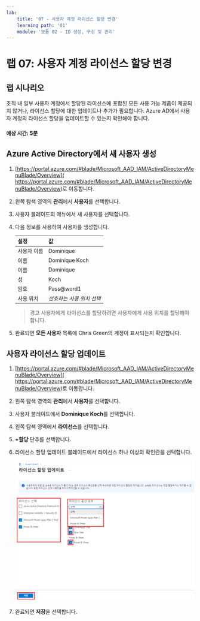 ```yaml
---
lab:
    title: '07 - 사용자 계정 라이선스 할당 변경'
    learning path: '01'
    module: '모듈 02 - ID 생성, 구성 및 관리'
---
```


# 랩 07: 사용자 계정 라이선스 할당 변경

## 랩 시나리오

조직 내 일부 사용자 계정에서 할당된 라이선스에 포함된 모든 사용 가능 제품이 제공되지 않거나, 라이선스 할당에 대한 업데이트나 추가가 필요합니다. Azure AD에서 사용자 계정의 라이선스 할당을 업데이트할 수 있는지 확인해야 합니다.

#### 예상 시간: 5분

## Azure Active Directory에서 새 사용자 생성

1. [https://portal.azure.com/#blade/Microsoft_AAD_IAM/ActiveDirectoryMenuBlade/Overview]( https://portal.azure.com/#blade/Microsoft_AAD_IAM/ActiveDirectoryMenuBlade/Overview)로 이동합니다.

1. 왼쪽 탐색 영역의 **관리**에서 **사용자**를 선택합니다.

1. 사용자 블레이드의 메뉴에서 새 사용자를 선택합니다.

1. 다음 정보를 사용하여 사용자를 생성합니다.

    | **설정**| **값**|
    | :--- | :--- |
    | 사용자 이름| Dominique|
    | 이름| Dominique Koch|
    | 이름| Dominique|
    | 성| Koch|
    | 암호| Pass@word1|
    | 사용 위치| *선호하는 사용 위치 선택*|

    >경고
    >사용자에게 라이선스를 할당하려면 사용자에게 사용 위치를 할당해야 합니다.

1. 완료되면 **모든 사용자** 목록에 Chris Green의 계정이 표시되는지 확인합니다.

## 사용자 라이선스 할당 업데이트

1. [https://portal.azure.com/#blade/Microsoft_AAD_IAM/ActiveDirectoryMenuBlade/Overview]( https://portal.azure.com/#blade/Microsoft_AAD_IAM/ActiveDirectoryMenuBlade/Overview)로 이동합니다.

1. 왼쪽 탐색 영역의 **관리**에서 **사용자**를 선택합니다.

1. 사용자 블레이드에서 **Dominique Koch**를 선택합니다.

1. 왼쪽 탐색 영역에서 **라이선스**를 선택합니다.

1. **+할당** 단추를 선택합니다. 

1. 라이선스 할당 업데이트 블레이드에서 라이선스 하나 이상의 확인란을 선택합니다.

    ![라이선스 할당 업데이트 페이지와 강조 표시된 라이선스 옵션을 보여주는 화면 이미지](./media/lp1-mod2-assign-user-license-options.png)

1. 완료되면 **저장**을 선택합니다.
